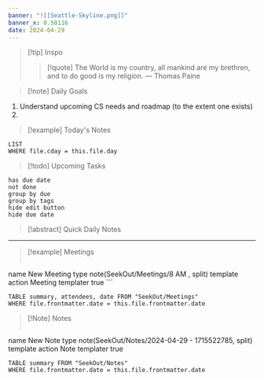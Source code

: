```yaml
---
banner: "![[Seattle-Skyline.png]]"
banner_x: 0.50116
date: 2024-04-29
---
```


> [!tip] Inspo
>> [!quote] The World is my country, all mankind are my brethren, and to do good is my religion.
> — Thomas Paine

>[!note] Daily Goals

1. Understand upcoming CS needs and roadmap (to the extent one exists)
2. 

> [!example] Today's Notes
```dataview
LIST
WHERE file.cday = this.file.day
```

> [!todo] Upcoming Tasks

```tasks
has due date
not done
group by due
group by tags
hide edit button
hide due date
```

> [!abstract] Quick Daily Notes




---

> [!example] Meetings
>  ```button
name New Meeting
type note(SeekOut/Meetings/8  AM , split) template
action Meeting
templater true ```

```dataview  
TABLE summary, attendees, date FROM "SeekOut/Meetings"  
WHERE file.frontmatter.date = this.file.frontmatter.date  
```

> [!Note]  Notes
> ```button
name New Note
type note(SeekOut/Notes/2024-04-29 - 1715522785, split) template
action Note
templater true
```dataview
TABLE summary FROM "SeekOut/Notes"  
WHERE file.frontmatter.date = this.file.frontmatter.date  
```

​
